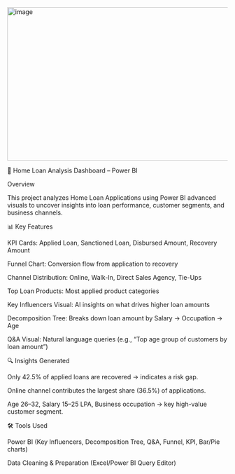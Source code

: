 <img width="600" height="350" alt="image" src="https://github.com/user-attachments/assets/8970d63d-c161-4f8e-9630-d3dc35fd9be7" />



🏦 Home Loan Analysis Dashboard – Power BI

Overview

This project analyzes Home Loan Applications using Power BI advanced visuals to uncover insights into loan performance, customer segments, and business channels.

📊 Key Features

KPI Cards: Applied Loan, Sanctioned Loan, Disbursed Amount, Recovery Amount

Funnel Chart: Conversion flow from application to recovery

Channel Distribution: Online, Walk-In, Direct Sales Agency, Tie-Ups

Top Loan Products: Most applied product categories

Key Influencers Visual: AI insights on what drives higher loan amounts

Decomposition Tree: Breaks down loan amount by Salary → Occupation → Age

Q&A Visual: Natural language queries (e.g., “Top age group of customers by loan amount”)

🔍 Insights Generated

Only 42.5% of applied loans are recovered → indicates a risk gap.

Online channel contributes the largest share (36.5%) of applications.

Age 26–32, Salary 15–25 LPA, Business occupation → key high-value customer segment.

🛠️ Tools Used

Power BI (Key Influencers, Decomposition Tree, Q&A, Funnel, KPI, Bar/Pie charts)

Data Cleaning & Preparation (Excel/Power BI Query Editor)

